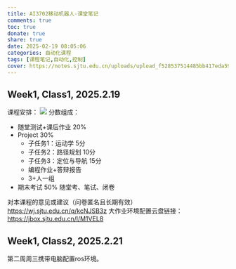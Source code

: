 ```yaml
---
title: AI3702移动机器人-课堂笔记
comments: true
toc: true
donate: true
share: true
date: 2025-02-19 08:05:06
categories: 自动化课程
tags: [课程笔记,自动化,控制]
cover: https://notes.sjtu.edu.cn/uploads/upload_f528537514485bb417eda59aeb9690cf.png
---
```


## Week1, Class1, 2025.2.19

课程安排：
![](https://notes.sjtu.edu.cn/uploads/upload_4ca6c375d5e72e22a45555bc16f91920.png)
分数组成：
- 随堂测试+课后作业 20%
- Project 30%
  - 子任务1：运动学 5分
  - 子任务2：路径规划 10分
  - 子任务3：定位与导航 15分
  - 编程作业+答辩报告
  - 3+人一组
- 期末考试 50% 随堂考、笔试、闭卷

对本课程的意见或建议（问卷匿名且长期有效）https://wj.sjtu.edu.cn/q/kcNJSB3z
大作业环境配置云盘链接：https://jbox.sjtu.edu.cn/l/M1VEL8

## Week1, Class2, 2025.2.21

第二周周三携带电脑配置ros环境。


